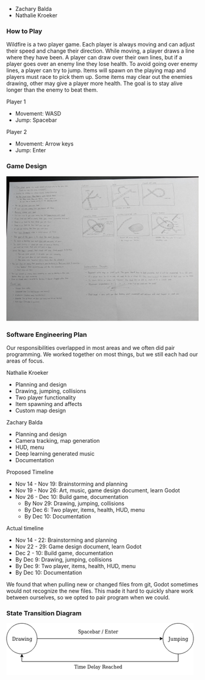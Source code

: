 
- Zachary Balda
- Nathalie Kroeker

### How to Play
Wildfire is a two player game. Each player is always moving and can adjust their speed and change their direction. While moving, a player draws a line where they have been. A player can draw over their own lines, but if a player goes over an enemy line they lose health. To avoid going over enemy lines, a player can try to jump. Items will spawn on the playing map and players must race to pick them up. Some items may clear out the enemies drawing, other may give a player more health. The goal is to stay alive longer than the enemy to beat them.

Player 1
- Movement: WASD
- Jump: Spacebar

Player 2
- Movement: Arrow keys
- Jump: Enter

### Game Design
![Game Design Document 1](images/game_design_document.jpg)

### Software Engineering Plan
Our responsibilities overlapped in most areas and we often did pair programming. We worked together on most things, but we still each had our areas of focus.

Nathalie Kroeker
 - Planning and design
 - Drawing, jumping, collisions
 - Two player functionality
 - Item spawning and affects
 - Custom map design

Zachary Balda
 - Planning and design
 - Camera tracking, map generation
 - HUD, menu
 - Deep learning generated music
 - Documentation

Proposed Timeline
 - Nov 14 - Nov 19: Brainstorming and planning
 - Nov 19 - Nov 26: Art, music, game design document, learn Godot
 - Nov 26 - Dec 10: Build game, documentation
   - By Nov 29: Drawing, jumping, collisions
   - By Dec 6: Two player, items, health, HUD, menu
   - By Dec 10: Documentation

Actual timeline
 - Nov 14 - 22: Brainstorming and planning
 - Nov 22 - 29: Game design document, learn Godot
 - Dec 2 - 10: Build game, documentation
  - By Dec 9: Drawing, jumping, collisions
  - By Dec 9: Two player, items, health, HUD, menu
  - By Dec 10: Documentation

We found that when pulling new or changed files from git, Godot sometimes would not recognize the new files. This made it hard to quickly share work between ourselves, so we opted to pair program when we could.

### State Transition Diagram
![State Transition Diagram](images/state.png)
